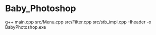 # Baby_Photoshop
g++ main.cpp src/Menu.cpp src/Filter.cpp src/stb_impl.cpp -Iheader -o BabyPhotoshop.exe
